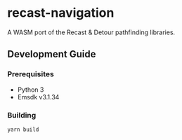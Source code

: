 # recast-navigation

A WASM port of the Recast & Detour pathfinding libraries.

## Development Guide

### Prerequisites

- Python 3
- Emsdk v3.1.34

### Building

```sh
yarn build
```
